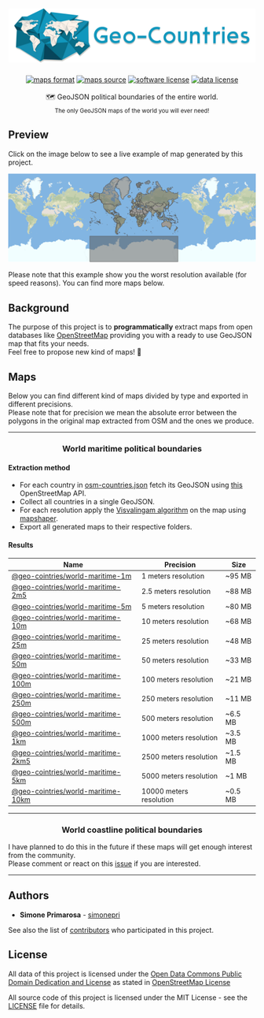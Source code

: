 <h1 align="center">
  <a href="https://github.com/simonepri/geo-countries"><img src="./media/geo-countries.jpg" alt="geo-countries" /></a>
</h1>
<div align="center">
  <a href="http://geojson.org/"><img src="https://img.shields.io/badge/format-GeoJSON-e67e22.svg" alt="maps format" /></a>
  <a href="http://www.openstreetmap.org/"><img src="https://img.shields.io/badge/source-OSM-2ecc71.svg" alt="maps source" /></a>
  <a href="LICENSE"><img src="https://img.shields.io/github/license/simonepri/geo-countries.svg" alt="software license" /></a>
  <a href="https://opendatacommons.org/licenses/odbl/1.0/"><img src="https://img.shields.io/badge/license-ODbL-2980b9.svg" alt="data license" /></a>
</div>
<br />
<div align="center">
  🗺 GeoJSON political boundaries of the entire world.
</div>
<div align="center">
  <sub>
    The only GeoJSON maps of the world you will ever need!
  </sub>
</div>

## Preview
Click on the image below to see a live example of map generated by this project.  

[![World Boundaries](./media/geo-countries-map.png)](http://geojson.io/#data=data:text/x-url,https://raw.githubusercontent.com/simonepri/geo-countries/master/geojson/world/maritime/world/maritime/10km/world.geo.json)

Please note that this example show you the worst resolution available (for
speed reasons). You can find more maps below.


## Background
The purpose of this project is to **programmatically** extract maps from open
databases like [OpenStreetMap](www.openstreetmap.org) providing you
with a ready to use GeoJSON map that fits your needs.  
Feel free to propose new kind of maps! 🎉

## Maps
Below you can find different kind of maps divided by type and exported in
different precisions.  
Please note that for precision we mean the absolute error between the polygons
in the original map extracted from OSM and the ones we produce.

<hr></hr>

<h3 align="center">World maritime political boundaries</h3>

#### Extraction method
- For each country in  [osm-countries.json](utils/osm-countries.json) fetch its GeoJSON using [this](http://polygons.openstreetmap.fr/) OpenStreetMap API.  
- Collect all countries in a single GeoJSON.
- For each resolution apply the [Visvalingam algorithm](https://bost.ocks.org/mike/simplify/) on the map using [mapshaper](https://github.com/mbloch/mapshaper).
- Export all generated maps to their respective folders.

#### Results
Name | Precision | Size
-----|-----------|-----
[@geo-cointries/world-maritime-1m](geojson/world/maritime/1m) | 1 meters resolution | ~95 MB
[@geo-cointries/world-maritime-2m5](geojson/world/maritime/2m5) | 2.5 meters resolution | ~88 MB
[@geo-cointries/world-maritime-5m](geojson/world/maritime/5m) | 5 meters resolution | ~80 MB
[@geo-cointries/world-maritime-10m](geojson/world/maritime/10m) | 10 meters resolution | ~68 MB
[@geo-cointries/world-maritime-25m](geojson/world/maritime/25m) | 25 meters resolution | ~48 MB
[@geo-cointries/world-maritime-50m](geojson/world/maritime/50m) | 50 meters resolution | ~33 MB
[@geo-cointries/world-maritime-100m](geojson/world/maritime/100m) | 100 meters resolution | ~21 MB
[@geo-cointries/world-maritime-250m](geojson/world/maritime/250m) | 250 meters resolution | ~11 MB
[@geo-cointries/world-maritime-500m](geojson/world/maritime/500m) | 500 meters resolution | ~6.5 MB
[@geo-cointries/world-maritime-1km](geojson/world/maritime/1km) | 1000 meters resolution | ~3.5 MB
[@geo-cointries/world-maritime-2km5](geojson/world/maritime/2km5) | 2500 meters resolution | ~1.5 MB
[@geo-cointries/world-maritime-5km](geojson/world/maritime/5km) | 5000 meters resolution | ~1 MB
[@geo-cointries/world-maritime-10km](geojson/world/maritime/10km) | 10000 meters resolution | ~0.5 MB

<hr></hr>

<h3 align="center">World coastline political boundaries</h3>

I have planned to do this in the future if these maps will get enough interest
from the community.  
Please comment or react on this [issue](https://github.com/simonepri/geo-countries/issues/3)
if you are interested.

<hr></hr>

## Authors
* **Simone Primarosa** - [simonepri](https://github.com/simonepri)

See also the list of [contributors](https://github.com/simonepri/geo-countries/contributors) who participated in this project.

## License
All data of this project is licensed under the [Open Data Commons Public Domain Dedication and License](https://opendatacommons.org/licenses/odbl/1.0/) as stated in [OpenStreetMap License](http://www.openstreetmap.org/copyright)

All source code of this project is licensed under the MIT License - see the [LICENSE](LICENSE) file for details.

